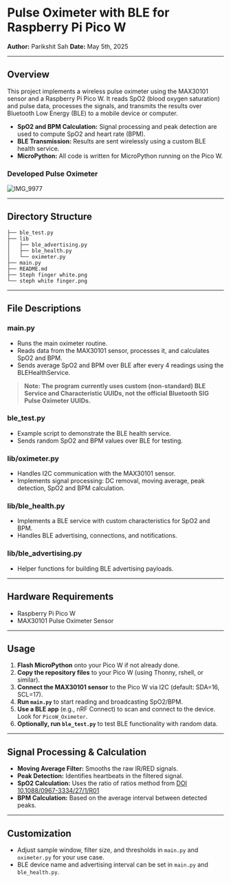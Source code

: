 # Pulse Oximeter with BLE for Raspberry Pi Pico W

**Author:** Parikshit Sah
**Date:** May 5th, 2025

---

## Overview

This project implements a wireless pulse oximeter using the MAX30101 sensor and a Raspberry Pi Pico W. It reads SpO2 (blood oxygen saturation) and pulse data, processes the signals, and transmits the results over Bluetooth Low Energy (BLE) to a mobile device or computer.

- **SpO2 and BPM Calculation:** Signal processing and peak detection are used to compute SpO2 and heart rate (BPM).
- **BLE Transmission:** Results are sent wirelessly using a custom BLE health service.
- **MicroPython:** All code is written for MicroPython running on the Pico W.

### Developed Pulse Oximeter
![IMG_9977](https://github.com/user-attachments/assets/34dceb07-63f0-4844-9037-b74eaf3de6dd)




---

## Directory Structure

```
├── ble_test.py
├── lib
│   ├── ble_advertising.py
│   ├── ble_health.py
│   └── oximeter.py
├── main.py
├── README.md
├── Steph finger white.png
└── steph white finger.png
```

---

## File Descriptions

### main.py

- Runs the main oximeter routine.
- Reads data from the MAX30101 sensor, processes it, and calculates SpO2 and BPM.
- Sends average SpO2 and BPM over BLE after every 4 readings using the BLEHealthService.

> **Note: The program currently uses custom (non-standard) BLE Service and Characteristic UUIDs, not the official Bluetooth SIG Pulse Oximeter UUIDs.**

### ble_test.py

- Example script to demonstrate the BLE health service.
- Sends random SpO2 and BPM values over BLE for testing.

### lib/oximeter.py

- Handles I2C communication with the MAX30101 sensor.
- Implements signal processing: DC removal, moving average, peak detection, SpO2 and BPM calculation.

### lib/ble_health.py

- Implements a BLE service with custom characteristics for SpO2 and BPM.
- Handles BLE advertising, connections, and notifications.

### lib/ble_advertising.py

- Helper functions for building BLE advertising payloads.

---

## Hardware Requirements

- Raspberry Pi Pico W
- MAX30101 Pulse Oximeter Sensor

---

## Usage

1. **Flash MicroPython** onto your Pico W if not already done.
2. **Copy the repository files** to your Pico W (using Thonny, rshell, or similar).
3. **Connect the MAX30101 sensor** to the Pico W via I2C (default: SDA=16, SCL=17).
4. **Run `main.py`** to start reading and broadcasting SpO2/BPM.
5. **Use a BLE app** (e.g., nRF Connect) to scan and connect to the device. Look for `PicoW_Oximeter`.
6. **Optionally, run `ble_test.py`** to test BLE functionality with random data.

---

## Signal Processing & Calculation

- **Moving Average Filter:** Smooths the raw IR/RED signals.
- **Peak Detection:** Identifies heartbeats in the filtered signal.
- **SpO2 Calculation:** Uses the ratio of ratios method from [DOI 10.1088/0967-3334/27/1/R01](https://iopscience.iop.org/article/10.1088/0967-3334/27/1/R01)
- **BPM Calculation:** Based on the average interval between detected peaks.

---

## Customization

- Adjust sample window, filter size, and thresholds in `main.py` and `oximeter.py` for your use case.
- BLE device name and advertising interval can be set in `main.py` and `ble_health.py`.
